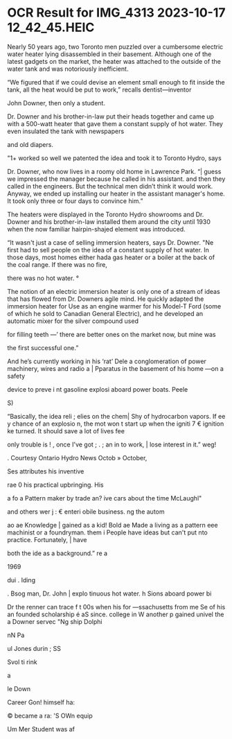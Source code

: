 # OCR Result for IMG_4313 2023-10-17 12_42_45.HEIC

Nearly 50 years ago, two Toronto men
puzzled over a cumbersome electric
water heater lying disassembled in their
basement. Although one of the latest
gadgets on the market, the heater was
attached to the outside of the water
tank and was notoriously inefficient.

“We figured that if we could devise an
element small enough to fit inside the
tank, all the heat would be put to
work,” recalls dentist—inventor

John Downer, then only a student.

Dr. Downer and his brother-in-law put
their heads together and came up with
a 500-watt heater that gave them a
constant supply of hot water. They even
insulated the tank with newspapers

and old diapers.

"1+ worked so well we patented the idea
and took it to Toronto Hydro, says

Dr. Downer, who now lives in a roomy
old home in Lawrence Park. “| guess we
impressed the manager because he
called in his assistant. and then they
called in the engineers. But the technical
men didn’t think it would work.
Anyway, we ended up installing our
heater in the assistant manager's home.
It took only three or four days to
convince him.”

The heaters were displayed in the
Toronto Hydro showrooms and Dr.
Downer and his brother-in-law installed
them around the city until 1930 when
the now familiar hairpin-shajed
element was introduced.

“It wasn't just a case of selling
immersion heaters, says Dr. Downer.
"Ne first had to sell people on the idea
of a constant supply of hot water. In
those days, most homes either hada
gas heater or a boiler at the back of the
coal range. If there was no fire,

there was no hot water. °

The notion of an electric immersion
heater is only one of a stream of ideas
that has flowed from Dr. Downers
agile mind. He quickly adapted the
immersion heater for Use as an engine
warmer for his Model-T Ford (some of
which he sold to Canadian General
Electric), and he developed an automatic
mixer for the silver compound used

for filling teeth —’ there are better ones
on the market now, but mine was

the first successful one.”

And he’s currently working in his ‘rat’
Dele a conglomeration of power
machinery, wires and radio a |
Pparatus in
the basement of his home —on a safety

device to preve i
nt gasoline explosi
aboard power boats. Peele

S)

“Basically, the idea reli
; elies on the chem|
Shy of hydrocarbon vapors. If ee
y chance of an explosio
n, the mot
won t start up when the igniti 7
€ ignition ke
turned. It should save a lot of lives fee

only trouble is !
, once I've got ; .
; an in
to work, | lose interest in it.” weg!

. Courtesy Ontario Hydro News Octob
» October,

Ses attributes his inventive

rae 0 his practical upbringing. His

a fo a Pattern maker by trade an?
ive cars about the time McLaughl"

and others wer j
: € enteri obile
business. ng the autom

ao ae Knowledge | gained as a kid!
Bold ae Made a living as a pattern
eee machinist or a foundryman.
them i People have ideas but can't put
nto practice. Fortunately, | have

both the ide
as a
background.” re a

1969

dui
. Iding

. Bsog man, Dr. John |
explo tinuous hot water. h
Sions aboard power bi

Dr
the renner can trace f
t 00s when his for
—ssachusetts from
me Se of his an
founded scholarship é
aS since. college in W
another p gained univel
the a Downer servec
"Ng ship Dolphi

nN Pa

ul Jones durin
; SS

Svol ti rink

a

le Down

Career Gon! himself ha:

© became a ra:
'S OWn equip

Um
Mer Student was af

